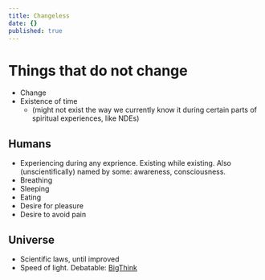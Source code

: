 ```yaml
---
title: Changeless
date: {}
published: true
---
```


# Things that do not change

* Change
* Existence of time
  * (might not exist the way we currently know it during certain parts of spiritual experiences, like NDEs)

## Humans
* Experiencing during any exprience. Existing while existing. Also (unscientifically) named by some: awareness, consciousness.
* Breathing
* Sleeping
* Eating
* Desire for pleasure
* Desire to avoid pain


## Universe
* Scientific laws, until improved
* Speed of light. Debatable: [BigThink](https://bigthink.com/philip-perry/is-the-speed-of-light-slowing-down)

